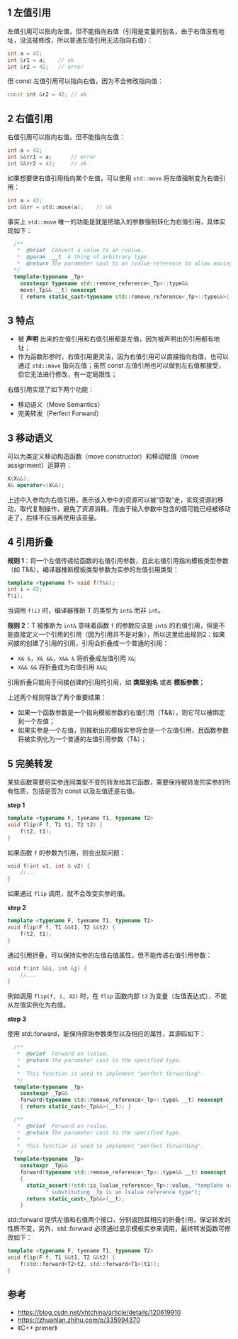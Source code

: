 ## 1 左值引用

左值引用可以指向左值，但不能指向右值（引用是变量的别名，由于右值没有地址，没法被修改，所以普通左值引用无法指向右值）：
```cpp
int a = 42;
int &r1 = a;    // ok
int &r2 = 42;   // error
```

但 const 左值引用可以指向右值，因为不会修改指向值：
```cpp
const int &r2 = 42; // ok
```

## 2 右值引用

右值引用可以指向右值，但不能指向左值：
```cpp
int a = 42;
int &&rr1 = a;      // error
int &&rr2 = 42;     // ok
```

如果想要使右值引用指向某个左值，可以使用 `std::move` 将左值强制变为右值引用：
```cpp
int a = 42;
int &&rr = std::move(a);    // ok
```

事实上 `std::move` 唯一的功能是就是把输入的参数强制转化为右值引用，具体实现如下：
```cpp
  /**
   *  @brief  Convert a value to an rvalue.
   *  @param  __t  A thing of arbitrary type.
   *  @return The parameter cast to an rvalue-reference to allow moving it.
  */
  template<typename _Tp>
    constexpr typename std::remove_reference<_Tp>::type&&
    move(_Tp&& __t) noexcept
    { return static_cast<typename std::remove_reference<_Tp>::type&&>(__t); }

```

## 3 特点

- 被 **声明** 出来的左值引用和右值引用都是左值，因为被声明出的引用都有地址；
- 作为函数形参时，右值引用更灵活，因为右值引用可以直接指向右值，也可以通过 `std::move` 指向左值；虽然 const 左值引用也可以做到左右值都接受，但它无法进行修改，有一定局限性；

右值引用实现了如下两个功能：
- 移动语义（Move Semantics）
- 完美转发（Perfect Forward）

## 3 移动语义

可以为类定义移动构造函数（move constructor）和移动赋值（move assignment）运算符：
```cpp
X(X&&);
X& operator=(X&&);
```

上述中入参均为右值引用，表示该入参中的资源可以被“窃取”走，实现资源的移动，取代复制操作，避免了资源消耗，而由于输入参数中包含的值可能已经被移动走了，后续不应当再使用该变量。

## 4 引用折叠

**规则 1**：将一个左值传递给函数的右值引用参数，且此右值引用指向模板类型参数（如 T&&），编译器推断模板类型参数为实参的左值引用类型：
```cpp
template <typename T> void f(T&&);
int i = 42;
f(i);
```
当调用 `f(i)` 时，编译器推断 T 的类型为 `int&` 而非 `int`。

**规则 2**：T 被推断为 `int&` 意味着函数 `f` 的参数应该是 `int&` 的右值引用，但是不能直接定义一个引用的引用（因为引用并不是对象），所以这里给出规则2：如果间接的创建了引用的引用，引用会折叠成一个普通的引用：
- `X& &`，`X& &&`，`X&& &` 将折叠成左值引用 `X&`;
- `X&& &&` 将折叠成为右值引用 `X&&`;

引用折叠只能用于间接创建的引用的引用，如 **类型别名** 或者 **模板参数**；

上述两个规则导致了两个重要结果：
- 如果一个函数参数是一个指向模板参数的右值引用（T&&），则它可以被绑定到一个左值；
- 如果实参是一个左值，则推断出的模板实参将会是一个左值引用，且函数参数将被实例化为一个普通的左值引用参数（T&）；

## 5 完美转发

某些函数需要将实参连同类型不变的转发给其它函数，需要保持被转发的实参的所有性质，包括是否为 const 以及左值还是右值。

**step 1**
```cpp
template <typename F, tyename T1, typename T2>
void flip(F f, T1 t1, T2 t2) {
    f(t2, t1);
}
```

如果函数 `f` 的参数为引用，则会出现问题：
```cpp
void f(int v1, int & v2) {
    //...
}
```
如果通过 `flip` 调用，就不会改变实参的值。

**step 2**
```cpp
template <typename F, tyename T1, typename T2>
void flip(F f, T1 &&t1, T2 &&t2) {
    f(t2, t1);
}
```
通过引用折叠，可以保持实参的左值右值属性，但不能传递右值引用参数：
```cpp
void f(int &&i, int &j) {
    //...
}
```
例如调用 `flip(f, i, 42)` 时，在 `flip` 函数内部 `t2` 为变量（左值表达式），不能从左值实例化为右值。

**step 3**

使用 std::forward，能保持原始参数类型以及相应的属性，其源码如下：
```cpp
  /**
   *  @brief  Forward an lvalue.
   *  @return The parameter cast to the specified type.
   *
   *  This function is used to implement "perfect forwarding".
   */
  template<typename _Tp>
    constexpr _Tp&&
    forward(typename std::remove_reference<_Tp>::type& __t) noexcept
    { return static_cast<_Tp&&>(__t); }

  /**
   *  @brief  Forward an rvalue.
   *  @return The parameter cast to the specified type.
   *
   *  This function is used to implement "perfect forwarding".
   */
  template<typename _Tp>
    constexpr _Tp&&
    forward(typename std::remove_reference<_Tp>::type&& __t) noexcept
    {
      static_assert(!std::is_lvalue_reference<_Tp>::value, "template argument"
		    " substituting _Tp is an lvalue reference type");
      return static_cast<_Tp&&>(__t);
    }
```
std::forward 提供左值和右值两个接口，分别返回其相应的折叠引用，保证转发的性质不变，另外，std::forward 必须通过显示模板实参来调用，最终转发函数可修改如下：
```cpp
template <typename F, tyename T1, typename T2>
void flip(F f, T1 &&t1, T2 &&t2) {
    f(std::forward<T2>t2, std::forward<T1>(t1));
}
```

## 参考
- https://blog.csdn.net/xhtchina/article/details/120619910
- https://zhuanlan.zhihu.com/p/335994370
- 《C++ primer》
